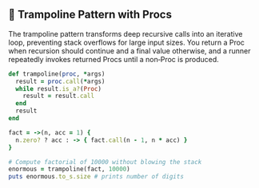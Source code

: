 ## 🔁 Trampoline Pattern with Procs
The trampoline pattern transforms deep recursive calls into an iterative loop, preventing stack overflows for large input sizes. You return a Proc when recursion should continue and a final value otherwise, and a runner repeatedly invokes returned Procs until a non‑Proc is produced.

```ruby
def trampoline(proc, *args)
  result = proc.call(*args)
  while result.is_a?(Proc)
    result = result.call
  end
  result
end

fact = ->(n, acc = 1) {
  n.zero? ? acc : -> { fact.call(n - 1, n * acc) }
}

# Compute factorial of 10000 without blowing the stack
enormous = trampoline(fact, 10000)
puts enormous.to_s.size # prints number of digits
```